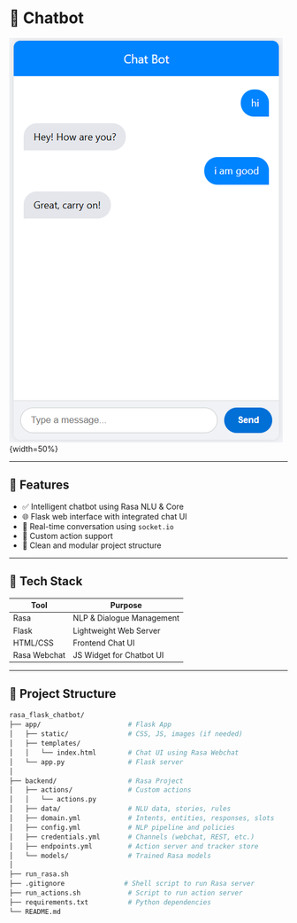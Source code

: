 # 🤖 Chatbot 

![Chatbot UI](chat-bot.png){width=50%}

---

## 🚀 Features

- ✅ Intelligent chatbot using Rasa NLU & Core
- 🌐 Flask web interface with integrated chat UI
- 💬 Real-time conversation using `socket.io`
- 🔧 Custom action support
- 📁 Clean and modular project structure

---

## 🧠 Tech Stack

| Tool     | Purpose                          |
|----------|----------------------------------|
| Rasa     | NLP & Dialogue Management        |
| Flask    | Lightweight Web Server           |
| HTML/CSS | Frontend Chat UI                 |
| Rasa Webchat | JS Widget for Chatbot UI     |

---

## 📁 Project Structure

```bash
rasa_flask_chatbot/
├── app/                      # Flask App
│   ├── static/               # CSS, JS, images (if needed)
│   ├── templates/
│   │   └── index.html        # Chat UI using Rasa Webchat
│   └── app.py                # Flask server
│
├── backend/                  # Rasa Project
│   ├── actions/              # Custom actions
│   │   └── actions.py
│   ├── data/                 # NLU data, stories, rules
│   ├── domain.yml            # Intents, entities, responses, slots
│   ├── config.yml            # NLP pipeline and policies
│   ├── credentials.yml       # Channels (webchat, REST, etc.)
│   ├── endpoints.yml         # Action server and tracker store
│   └── models/               # Trained Rasa models
│
├── run_rasa.sh
├── .gitignore               # Shell script to run Rasa server
├── run_actions.sh            # Script to run action server
├── requirements.txt          # Python dependencies
└── README.md


